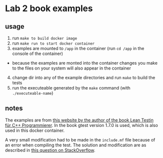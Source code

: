 # Lab 2 book examples

## usage

1. run `make to build docker image`
2. run `make run to start docker container`
3. examples are mounted to `/app` in the container (run `cd /app` in the console of the container)
  - because the examples are monted into the container changes you make to the files on your system will also appear in the container
4. change dir into any of the example directories and run `make` to build the tests
5. run the executeable generated by the `make` command (with `./executeable-name`)

## notes

The examples are from [this website by the author of the book Lean Testin für C++ Programmierer](http://leantesting.de/).
In the book gtest version 1.7.0 is used, which is also used in this docker container.

A very small modification had to be made in the `include.mf` file because of an error when compiling the test. The solution and 
modification are as described in [this question on StackOverflow](https://stackoverflow.com/questions/10315016/error-during-making-gtest).
